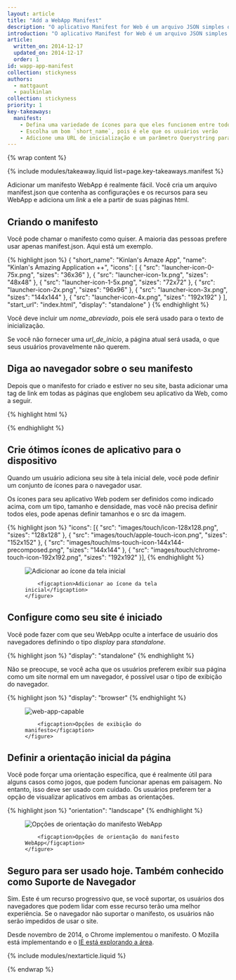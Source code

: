 ```yaml
---
layout: article
title: "Add a WebApp Manifest"
description: "O aplicativo Manifest for Web é um arquivo JSON simples que proporciona a você, desenvolvedor, a capacidade de controlar a aparência do seu aplicativo para o usuário nas áreas onde podem ver aplicativos (por exemplo, na tela inicial móvel), direcionar o que esses usuários podem acessar e, mais importante, como podem acessar. No futuro, o manifesto irá proporcionar ainda mais controle sobre seu aplicativo, mas no momento estamos apenas nos concentrando em como o seu aplicativo pode ser iniciado."
introduction: "O aplicativo Manifest for Web é um arquivo JSON simples que proporciona a você, desenvolvedor, a capacidade de controlar a aparência do seu aplicativo para o usuário nas áreas onde podem ver aplicativos (por exemplo, na tela inicial móvel), direcionar o que esses usuários podem acessar e, mais importante, como podem acessar. No futuro, o manifesto irá proporcionar ainda mais controle sobre seu aplicativo, mas no momento estamos apenas nos concentrando em como o seu aplicativo pode ser iniciado."
article:
  written_on: 2014-12-17
  updated_on: 2014-12-17
  order: 1
id: wapp-app-manifest
collection: stickyness
authors:
  - mattgaunt
  - paulkinlan
collection: stickyness
priority: 1
key-takeaways:
  manifest:
    - Defina uma variedade de ícones para que eles funcionem entre todos os fatores de formulário do dispositivo
    - Escolha um bom `short_name`, pois é ele que os usuários verão
    - Adicione uma URL de inicialização e um parâmetro Querystring para rastrear quantos usuários iniciam seu aplicativo
---
```


{% wrap content %}

{% include modules/takeaway.liquid list=page.key-takeaways.manifest %}

Adicionar um manifesto WebApp é realmente fácil. Você cria um arquivo manifest.json
que contenha as configurações e os recursos para seu WebApp e
adiciona um *link* a ele a partir de suas páginas html.

## Criando o manifesto

Você pode chamar o manifesto como quiser. A maioria das pessoas prefere usar apenas manifest.json. Aqui está um exemplo.

{% highlight json %}
{
  "short_name": "Kinlan's Amaze App",
  "name": "Kinlan's Amazing Application ++",
  "icons": [
    {
      "src": "launcher-icon-0-75x.png",
      "sizes": "36x36"
    },
    {
      "src": "launcher-icon-1x.png",
      "sizes": "48x48"
    },
    {
      "src": "launcher-icon-1-5x.png",
      "sizes": "72x72"
    },
    {
      "src": "launcher-icon-2x.png",
      "sizes": "96x96"
    },
    {
      "src": "launcher-icon-3x.png",
      "sizes": "144x144"
    },
    {
      "src": "launcher-icon-4x.png",
      "sizes": "192x192"
    }
  ],
  "start_url": "index.html",
  "display": "standalone"
}
{% endhighlight %}

Você deve incluir um *nome_abreviado*, pois ele será usado para o texto de inicialização.

Se você não fornecer uma *url_de_início*, a página atual será usada, o que seus usuários provavelmente não querem.

## Diga ao navegador sobre o seu manifesto

Depois que o manifesto for criado e estiver no seu site, basta adicionar uma tag de link em todas as páginas que englobem seu aplicativo da Web, como a seguir.

{% highlight html %}
<link rel="manifest" href="/manifest.json">
{% endhighlight %}

## Crie ótimos ícones de aplicativo para o dispositivo

Quando um usuário adiciona seu site à tela inicial dele, você pode definir um conjunto de ícones para o navegador usar.

Os ícones para seu aplicativo Web podem ser definidos como indicado acima, com um tipo, tamanho e densidade, mas você não precisa definir todos eles, pode apenas definir tamanhos e o src da imagem.

{% highlight json %}
"icons": [{
    "src": "images/touch/icon-128x128.png",
    "sizes": "128x128"
  }, {
    "src": "images/touch/apple-touch-icon.png",
    "sizes": "152x152"
  }, {
    "src": "images/touch/ms-touch-icon-144x144-precomposed.png",
    "sizes": "144x144"
  }, {
    "src": "images/touch/chrome-touch-icon-192x192.png",
    "sizes": "192x192"
  }],
{% endhighlight %}

<div class="clear g-wide--full">
    <figure>
        <img src="images/homescreen-icon.png" alt="Adicionar ao ícone da tela inicial">

        <figcaption>Adicionar ao ícone da tela inicial</figcaption>
    </figure>
</div>

<div class="clear"></div>

## Configure como seu site é iniciado

Você pode fazer com que seu WebApp oculte a interface de usuário dos navegadores definindo o tipo *display* para *standalone*.

{% highlight json %}
"display": "standalone"
{% endhighlight %}

Não se preocupe, se você acha que os usuários preferem exibir sua página como um site normal em um navegador, é possível usar o tipo de exibição do navegador.

{% highlight json %}
"display": "browser"
{% endhighlight %}

<div class="clear g-wide--full">
    <figure class="fluid">
        <img src="images/manifest-display-options.png" alt="web-app-capable">

        <figcaption>Opções de exibição do manifesto</figcaption>
    </figure>
</div>

<div class="clear"></div>

## Definir a orientação inicial da página

Você pode forçar uma orientação específica, que é realmente útil para alguns casos como jogos, que podem funcionar apenas em paisagem. No entanto, isso deve ser usado com cuidado. Os usuários preferem ter a opção de visualizar aplicativos em ambas as orientações.

{% highlight json %}
"orientation": "landscape"
{% endhighlight %}

<div class="clear g-wide--full">
    <figure class="fluid">
        <img src="images/manifest-orientation-options.png" alt="Opções de orientação do manifesto WebApp">

        <figcaption>Opções de orientação do manifesto WebApp</figcaption>
    </figure>
</div>

<div class="clear"></div>

## Seguro para ser usado hoje. Também conhecido como Suporte de Navegador

Sim.  Este é um recurso progressivo que, se você suportar, os usuários dos navegadores que podem lidar com esse recurso terão
uma melhor experiência.  Se o navegador não suportar o manifesto, os usuários não serão impedidos de usar o
site.

Desde novembro de 2014, o Chrome implementou o manifesto. O Mozilla está implementando e o [IE está explorando a área](https://status.modern.ie/webapplicationmanifest?term=manifest).

{% include modules/nextarticle.liquid %}

{% endwrap %}

